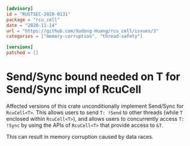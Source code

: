 ```toml
[advisory]
id = "RUSTSEC-2020-0131"
package = "rcu_cell"
date = "2020-11-14"
url = "https://github.com/Xudong-Huang/rcu_cell/issues/3"
categories = ["memory-corruption", "thread-safety"]

[versions]
patched = []
```

# Send/Sync bound needed on T  for Send/Sync impl of RcuCell<T>

Affected versions of this crate unconditionally implement Send/Sync for `RcuCell<T>`.
This allows users to send `T: !Send` to other threads (while `T` enclosed within `RcuCell<T>`), and allows users to concurrently access `T: !Sync` by using the APIs of `RcuCell<T>` that provide access to `&T`.

This can result in memory corruption caused by data races.
